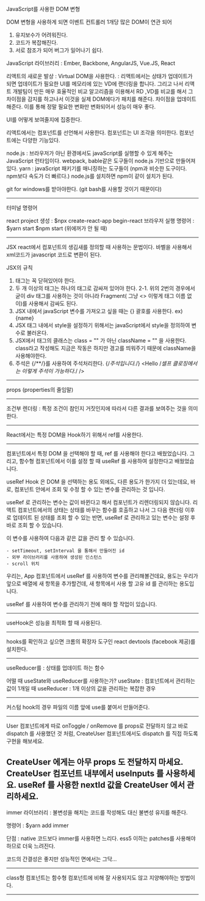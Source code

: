 JavaScript를 사용한 DOM 변형

DOM 변형을 사용하게 되면 이벤트 컨트롤러 1개당 많은 DOM이 연관 되어
1. 유지보수가 어려워진다.
2. 코드가 복잡해진다.
3. 서로 참조가 되어 버그가 일어나기 쉽다.


JavaScript 라이브러리
: Ember, Backbone, AngularJS, Vue.JS, React

리액트의 새로운 발상
: Virtual DOM을 사용한다.
: 리액트에서는 상태가 업데이트가 되면 업데이트가 필요한 UI를 메모리에 있는 VD에 랜더링을 합니다.
그리고 나서 리액트 개발팀이 만든 매우 효율적인 비교 알고리즘을 이용해서 RD ,VD를 비교를 해서 그 차이점을 감지를 하고나서
이것을 실제 DOM에다가 패치를 해준다. 차이점을 업데이트해준다. 이를 통해 정말 필요한 변화만 변화되어서 성능이 매우 좋다.

UI를 어떻게 보여줄지에 집중한다.

리액트에서는 컴포넌트를 선언해서 사용한다.
컴포넌트는 UI 조각을 의미한다.
컴포넌트에는 다양한 기능있다.

node.js : 브라우저가 아닌 환경에서도 javaScript를 실행할 수 있게 해주는 JavaScript 런타임이다.
webpack, bable같은 도구들이 node.js 기반으로 만들어져 있다. 
yarn : javaScript 패키기를 매니징하는 도구들이 (npm과 비슷한 도구이다. npm보다 속도가 더 빠르다.)
node.js를 설치하면 npm이 같이 설치가 된다.

git for windows를 받아야한다. (git bash를 사용할 것이기 때문이다)

----------------------------------------------------------------------------

터미널 명령어

react project 생성 : $npx create-react-app begin-react
브라우저 실행 명령어 : $yarn start
                $npm start   (위에꺼가 안 될 때)

----------------------------------------------------------------------------

JSX
react에서 컴포넌트의 생김새를 정의할 때 사용하는 문법이다.
바벨을 사용해서 xml코드가 javascript 코드로 변환이 된다.

JSX의 규칙
1. 태그는 꼭 닫혀있어야 한다.
2. 두 개 이상의 태그는 하나의 태그로 감싸져 있어야 한다.
2-1. 위의 2번의 경우에서 굳이 div 태그를 사용하는 것이 아니라 Fragment( 그냥 <> 이렇게 태그 이름 없이)를 사용해서 감싸도 된다.
3. JSX 내에서 javaScript 변수를 가져오고 싶을 때는 {} 괄호를 사용한다. ex) <div>{name}</div>
4. JSX 태그 내에서 style을 설정하기 위해서는 javaScript에서 style을 정의하여 변수로 불러온다.
5. JSX에서 태그의 클래스는 class = "" 가 아닌 className = "" 을 사용한다. 
   class라고 작성해도 지금은 작동은 하지만 경고를 띄워주기 때문에 className을 사용해야한다.
6. 주석은 {/**/}를 사용하여 주석처리한다. 
      {/*주석입니다.*/}
      <Hello /*셀프 클로징에서는 이렇게 주석이 가능하다.*/ />

----------------------------------------------------------------------------

props (properties의 줄임말)

----------------------------------------------------------------------------

조건부 렌더링 : 특정 조건이 참인지 거짓인지에 따라서 다른 결과를 보여주는 것을 의미한다.

----------------------------------------------------------------------------

React에서는 특정 DOM을 Hook하기 위해서 ref를 사용한다.

----------------------------------------------------------------------------


컴포넌트에서 특정 DOM 을 선택해야 할 때, ref 를 사용해야 한다고 배웠었습니다. 그리고, 함수형 컴포넌트에서 이를 설정 할 때 useRef 를 사용하여 설정한다고 배웠었습니다.

useRef Hook 은 DOM 을 선택하는 용도 외에도, 다른 용도가 한가지 더 있는데요, 바로, 컴포넌트 안에서 조회 및 수정 할 수 있는 변수를 관리하는 것 입니다.

useRef 로 관리하는 변수는 값이 바뀐다고 해서 컴포넌트가 리렌더링되지 않습니다. 리액트 컴포넌트에서의 상태는 상태를 바꾸는 함수를 호출하고 나서 그 다음 렌더링 이후로 업데이트 된 상태를 조회 할 수 있는 반면, useRef 로 관리하고 있는 변수는 설정 후 바로 조회 할 수 있습니다.

이 변수를 사용하여 다음과 같은 값을 관리 할 수 있습니다.

	- setTimeout, setInterval 을 통해서 만들어진 id
	- 외부 라이브러리를 사용하여 생성된 인스턴스
	- scroll 위치
	
우리는, App 컴포넌트에서 useRef 를 사용하여 변수를 관리해볼건데요, 용도는 우리가 앞으로 배열에 새 항목을 추가할건데, 새 항목에서 사용 할 고유 id 를 관리하는 용도입니다.

useRef 를 사용하여 변수를 관리하기 전에 해야 할 작업이 있습니다.

----------------------------------------------------------------------------

useHook은 성능을 최적화 할 때 사용된다.

----------------------------------------------------------------------------

hooks를 확인하고 싶으면 크롬의 확장자 도구인 react devtools (facebook 제공)를 설치한다.

----------------------------------------------------------------------------

useReducer를 : 상태를 업데이트 하는 함수

어떨 때 useState와 useReducer를 사용하는가?
	useState : 컴포넌트에서 관리하는 값이 1개일 때
	useReducer : 1개 이상의 값을 관리하는 복잡한 경우

----------------------------------------------------------------------------

커스텀 hook의 경우 파일의 이름 앞에 use를 붙여서 만들어준다.

----------------------------------------------------------------------------

User 컴포넌트에게 따로 onToggle / onRemove 를 props로 전달하지 않고 바로 dispatch 를 사용했던 것 처럼, CreateUser 컴포넌트에서도 dispatch 를 직접 하도록 구현을 해보세요.

CreateUser 에게는 아무 props 도 전달하지 마세요.
CreateUser 컴포넌트 내부에서 useInputs 를 사용하세요.
useRef 를 사용한 nextId 값을 CreateUser 에서 관리하세요.
----------------------------------------------------------------------------
immer 라이브러리 : 불변성을 해치는 코드를 작성해도 대신 불변성 유지를 해준다.

명령어 : $yarn add immer

단점 : native 코드보다 immer를 사용하면 느리다.
	 ess5 이하는 patches를 사용해야하므로 더욱 느려진다.
	 
코드의 간결성은 좋지만 성능적인 면에서는 그닥...

----------------------------------------------------------------------------
class형 컴포넌트는 함수형 컴포넌트에 비해 잘 사용되지도 않고 지양해야하는 방법이다.

----------------------------------------------------------------------------
